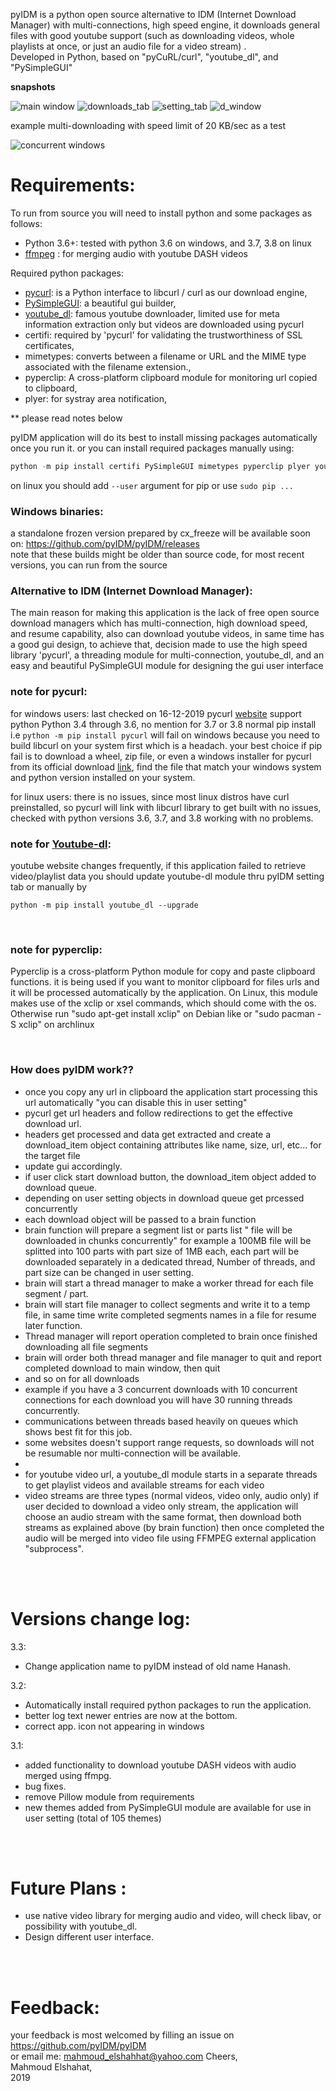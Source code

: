 pyIDM is a python open source alternative to IDM (Internet Download Manager) 
with multi-connections, high speed engine, 
it downloads general files with good youtube support (such as downloading videos, whole playlists at once, or just an audio file for a video stream) . <br>
Developed in Python, based on "pyCuRL/curl", "youtube_dl", and "PySimpleGUI"



**snapshots**

![main window](https://github.com/pyIDM/pyIDM/blob/master/screenshots/main_reds.png)
![downloads_tab](https://github.com/pyIDM/pyIDM/blob/master/screenshots/downloads_reds.PNG)
![setting_tab](https://github.com/pyIDM/pyIDM/blob/master/screenshots/setting_reds.PNG)
![d_window](https://github.com/pyIDM/pyIDM/raw/master/screenshots/dwindow.png)

example multi-downloading with speed limit of 20 KB/sec as a test

![concurrent windows](https://github.com/pyIDM/pyIDM/blob/master/screenshots/multi-1.png)


# Requirements:
To run from source you will need to install python and some packages as follows:
- Python 3.6+: tested with python 3.6 on windows, and 3.7, 3.8 on linux
- [ffmpeg](https://www.ffmpeg.org/) : for merging audio with youtube DASH videos 

Required python packages: 
- [pycurl](http://pycurl.io/docs/latest/index.html): is a Python interface to libcurl / curl as our download engine,
- [PySimpleGUI](https://github.com/PySimpleGUI/PySimpleGUI): a beautiful gui builder, 
- [youtube_dl](https://github.com/ytdl-org/youtube-dl): famous youtube downloader, limited use for meta information extraction only but videos are downloaded using pycurl 
- certifi: required by 'pycurl' for validating the trustworthiness of SSL certificates,
- mimetypes: converts between a filename or URL and the MIME type associated with the filename extension.,
- pyperclip: A cross-platform clipboard module for monitoring url copied to clipboard,
- plyer: for systray area notification,

** please read notes below


pyIDM application will do its best to install missing packages automatically once you run it. or you can install required packages manually using:
```python
python -m pip install certifi PySimpleGUI mimetypes pyperclip plyer youtube_dl pycurl
```
on linux you should add `--user` argument for pip or use `sudo pip ...`

### Windows binaries: <br>
a standalone frozen version prepared by cx_freeze will be available soon on: https://github.com/pyIDM/pyIDM/releases <br>
note that these builds might be older than source code, for most recent versions, you can run from the source


### Alternative to IDM (Internet Download Manager):
The main reason for making this application is the lack of free open source download managers which has multi-connection, high download speed, and resume capability, also can download youtube videos, in same time has a good gui design, to achieve that, decision made to use the high speed library 'pycurl', a threading module for multi-connection, youtube_dl, and an easy and beautiful PySimpleGUI module for designing the gui user interface



### note for pycurl: <br>
for windows users:
last checked on 16-12-2019 pycurl [website](http://pycurl.io/docs/latest/index.html) support python Python 3.4 through 3.6, no mention 
for 3.7 or 3.8
normal pip install i.e `python -m pip install pycurl` will fail on windows because you need to build libcurl on your system first which is a headach. 
your best choice if pip fail is to download a wheel, zip file, or even a windows installer for pycurl from its official download [link](https://dl.bintray.com/pycurl/pycurl/), find the file that match your windows system and python version installed on your system.

for linux users:
there is no issues, since most linux distros have curl preinstalled, so pycurl will link with libcurl library to get built with no issues, checked with python versions 3.6, 3.7, and 3.8 working with no problems.
<br>


### note for [Youtube-dl](https://github.com/ytdl-org/youtube-dl): <br>
youtube website changes frequently, if this application failed to retrieve video/playlist data
you should update youtube-dl module thru pyIDM setting tab or manually by
```
python -m pip install youtube_dl --upgrade
```
<br>

### note for pyperclip: <br>
Pyperclip is a cross-platform Python module for copy and paste clipboard functions. it is being used if you want to monitor clipboard for files urls and it will be processed automatically by the application.
On Linux, this module makes use of the xclip or xsel commands, which should come with the os. Otherwise run "sudo apt-get install xclip" on Debian like or "sudo pacman -S xclip" on archlinux

<br>

### How does pyIDM work??
- once you copy any url in clipboard the application start processing this url automatically "you can disable this in user setting"
- pycurl get url headers and follow redirections to get the effective download url.
- headers get processed and data get extracted and create a download_item object 
containing attributes like name, size, url, etc... for the target file
- update gui accordingly.
- if user click start download button, the download_item object added to download queue.
- depending on user setting objects in download queue get prcessed concurrently
- each download object will be passed to a brain function
- brain function will prepare a segment list or parts list " file will be downloaded in chunks concurrently" for 
example a 100MB file will be splitted into 100 parts with part size of 1MB each, each part will be downloaded 
separately in a dedicated thread, Number of threads, and part size can be changed in user setting.
- brain will start a thread manager to make a worker thread for each file segment / part.
- brain will start file manager to collect segments and write it to a temp file, in same time write completed 
segments names in a file for resume later function.
- Thread manager will report operation completed to brain once finished downloading all file segments
- brain will order both thread manager and file manager to quit and report completed download to main window, then quit
- and so on for all downloads
- example if you have a 3 concurrent downloads with 10 concurrent connections for each download you will have 30 running threads 
concurrently.
- communications between threads based heavily on queues which shows best fit for this job.
- some websites doesn't support range requests, so downloads will not be resumable nor multi-connection will be available.
- 
- for youtube video url, a youtube_dl module starts in a separate threads to get playlist videos and available streams for each video
- video streams are three types (normal videos, video only, audio only) if user decided to download a video only stream, the application
will choose an audio stream with the same format, then download both streams as explained above (by brain function) then once completed
the audio will be merged into video file using FFMPEG external application "subprocess".  


<br><br>

# Versions change log:
3.3:
- Change application name to pyIDM instead of old name Hanash.

3.2:
- Automatically install required python packages to run the application.
- better log text newer entries are now at the bottom.
- correct app. icon not appearing in windows


3.1:
- added functionality to download youtube DASH videos with audio merged using ffmpg.
- bug fixes.
- remove Pillow module from requirements
- new themes added from PySimpleGUI module are available for use in user
  setting (total of 105 themes)

<br><br>

# Future Plans :
- use native video library for merging audio and video, will check libav, or possibility with youtube_dl.
- Design different user interface.



<br><br>

# Feedback:
your feedback is most welcomed by filling an issue on https://github.com/pyIDM/pyIDM <br>
or email me: mahmoud_elshahhat@yahoo.com
Cheers, <br>
Mahmoud Elshahat, <br>
2019